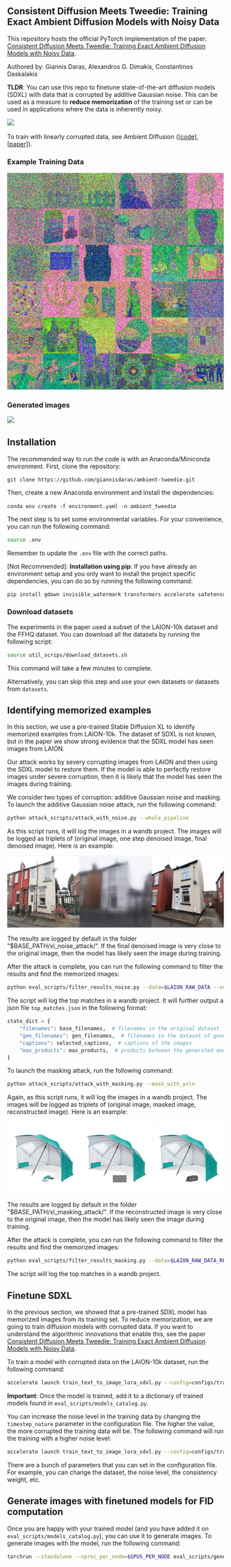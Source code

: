 ## Consistent Diffusion Meets Tweedie: Training Exact Ambient Diffusion Models with Noisy Data

This repository hosts the official PyTorch implementation of the paper: [Consistent Diffusion Meets Tweedie: Training Exact Ambient Diffusion Models with Noisy Data](https://giannisdaras.github.io/publications/consistent_diffusion_meets_tweedie.pdf).


Authored by: Giannis Daras, Alexandros G. Dimakis, Constantinos Daskalakis

**TLDR**: You can use this repo to finetune state-of-the-art diffusion models (SDXL) with data that is corrupted by additive Gaussian noise. This can be used as a measure to **reduce memorization** of the training set or can be used in applications where the data is inherently noisy.

![](figures/memorized_images_inpainting.png)

To train with linearly corrupted data, see Ambient Diffusion ([\[code\]](https://github.com/giannisdaras/ambient-diffusion), [\[paper\]](https://arxiv.org/abs/2305.19256)).


### Example Training Data
![](figures/corrupted_data.png)

### Generated images
![](figures/high_level_with_consistency.png)


## Installation

The recommended way to run the code is with an Anaconda/Miniconda environment.
First, clone the repository: 
```
git clone https://github.com/giannisdaras/ambient-tweedie.git
```

Then, create a new Anaconda environment and install the dependencies:

`conda env create -f environment.yaml -n ambient_tweedie`

The next step is to set some environmental variables. For your convenience, you can run the following command:

```bash
source .env
```
Remember to update the `.env` file with the correct paths.


[Not Recommended]: **Installation using pip**: If you have already an environment setup and you only want to install the project specific dependencies, you can do so by running the following command:

```bash
pip install gdown invisible_watermark transformers accelerate safetensors datasets peft wandb imageio s3fs seaborn plotly opencv-python==4.8.0.74 webdataset git+https://github.com/giannisdaras/ambient_utils.git git+https://github.com/huggingface/diffusers.git 
```



### Download datasets

The experiments in the paper used a subset of the LAION-10k dataset and the FFHQ dataset. You can download all the datasets by running the following script:

```bash
source util_scrips/download_datasets.sh
```
This command will take a few minutes to complete.

Alternatively, you can skip this step and use your own datasets or datasets from `datasets`.

## Identifying memorized examples

In this section, we use a pre-trained Stable Diffusion XL to identify memorized examples from LAION-10k. The dataset of SDXL is not known, but in the paper we show strong evidence that the SDXL model has seen images from LAION.

Our attack works by severy corrupting images from LAION and then using the SDXL model to restore them. If the model is able to perfectly restore images under severe corruption, then it is likely that the model has seen the images during training.

We consider two types of corruption: additive Gaussian noise and masking. To launch the additive Gaussian noise attack, run the following command:

```bash
python attack_scripts/attack_with_noise.py --whole_pipeline
```

As this script runs, it will log the images in a wandb project. The images will be logged as triplets of (original image, one step denoised image, final denoised image). Here is an example:

![](figures/example_noisy.png)

The results are logged by default in the folder "$BASE_PATH/xl_noise_attack/".
If the final denoised image is very close to the original image, then the model has likely seen the image during training. 

After the attack is complete, you can run the following command to filter the results and find the memorized images:

```bash
python eval_scripts/filter_results_noise.py --data=$LAION_RAW_DATA --normalize=True
```

The script will log the top matches in a wandb project. It will further output a json file `top_matches.json` in the following format:
```python
state_dict = {
    "filenames": base_filenames,  # filenames in the original dataset
    "gen_filenames": gen_filenames,  # filenames in the dataset of generated images
    "captions": selected_captions,  # captions of the images
    "max_products": max_products,  # products between the generated and the original images. 
}
```

To launch the masking attack, run the following command:

```bash
python attack_scripts/attack_with_masking.py --mask_with_yolo
```

Again, as this script runs, it will log the images in a wandb project. The images will be logged as triplets of (original image, masked image, reconstructed image). Here is an example:

![](figures/example_masked.png)

The results are logged by default in the folder "$BASE_PATH/xl_masking_attack/".
If the reconstructed image is very close to the original image, then the model has likely seen the image during training. 

After the attack is complete, you can run the following command to filter the results and find the memorized images:

```bash
python eval_scripts/filter_results_masking.py --data=$LAION_RAW_DATA_RESCALED --normalize=True
```

The script will log the top matches in a wandb project.



## Finetune SDXL

In the previous section, we showed that a pre-trained SDXL model has memorized images from its training set. 
To reduce memorization, we are going to train diffusion models with corrupted data. If you want to understand the algorithmic innovations that enable this, see the paper [Consistent Diffusion Meets Tweedie: Training Exact Ambient Diffusion Models with Noisy Data](https://giannisdaras.github.io/publications/consistent_diffusion_meets_tweedie.pdf).


To train a model with corrupted data on the LAION-10k dataset, run the following command:

```bash
accelerate launch train_text_to_image_lora_sdxl.py --config=configs/train_low_level_laion10k.yaml
```

**Important**: Once the model is trained, add it to a dictionary of trained models found in `eval_scripts/models_catalog.py`.

You can increase the noise level in the training data by changing the `timestep_nature` parameter in the configuration file. The higher the value, the more corrupted the training data will be. The following command will run the training with a higher noise level:

```bash
accelerate launch train_text_to_image_lora_sdxl.py --config=configs/train_high_level_laion10k.yaml
```

There are a bunch of parameters that you can set in the configuration file. For example, you can change the dataset, the noise level, the consistency weight, etc.


## Generate images with finetuned models for FID computation

Once you are happy with your trained model (and you have added it on `eval_scripts/models_catalog.py`), you can use it to generate images. To generate images with the model, run the following command:

```bash
torchrun --standalone --nproc_per_node=$GPUS_PER_NODE eval_scripts/generate.py --model_key=<your_model_key>
```
